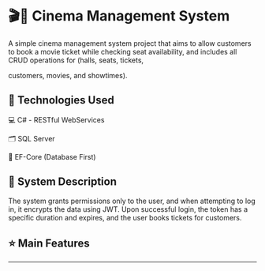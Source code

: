 # 🎬🍿 Cinema Management System

A simple cinema management system project that aims to allow customers to book a movie ticket while checking seat availability, and includes all CRUD operations for (halls, seats, tickets, 

customers, movies, and showtimes).

## 🧩 Technologies Used

💻 C# - RESTful WebServices

🗂 SQL Server

🔗 EF-Core (Database First)

## 📃 System Description

The system grants permissions only to the user, and when attempting to log in, it encrypts the data using JWT. 
Upon successful login, the token has a specific duration and expires, and the user books tickets for customers.

## ⭐️ Main Features




---
